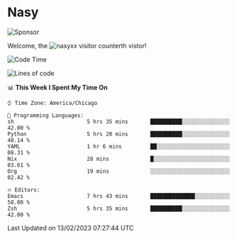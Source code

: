 # Nasy

<!--
<p align="center">
<img height="200" src="https://github-readme-stats.vercel.app/api?username=nasyxx&count_private=true&show_icons=true&theme=dracula&include_all_commits=true"/>
<img height="200" src="https://github-readme-stats.vercel.app/api/top-langs/?username=nasyxx&theme=dracula&hide=html,jupyter+notebook&count_private=true&show_icons=true"/>
</p>

  
----------------
-->

![Sponsor](https://img.shields.io/static/v1.svg?label=Sponsor&message=%E2%9D%A4&logo=GitHub&style=flat&color=pink)
 
Welcome, the ![nasyxx visitor counter](https://count.getloli.com/get/@nasyxx?theme=rule34)th vistor!
 
<!--START_SECTION:waka-->
![Code Time](http://img.shields.io/badge/Code%20Time-3%2C149%20hrs%2013%20mins-blue)

![Lines of code](https://img.shields.io/badge/From%20Hello%20World%20I%27ve%20Written-5%20Million%20lines%20of%20code-blue)

📊 **This Week I Spent My Time On** 

```text
⌚︎ Time Zone: America/Chicago

💬 Programming Languages: 
sh                       5 hrs 35 mins       ██████████░░░░░░░░░░░░░░░   42.00 % 
Python                   5 hrs 20 mins       ██████████░░░░░░░░░░░░░░░   40.14 % 
YAML                     1 hr 6 mins         ██░░░░░░░░░░░░░░░░░░░░░░░   08.31 % 
Nix                      28 mins             █░░░░░░░░░░░░░░░░░░░░░░░░   03.61 % 
Org                      19 mins             ░░░░░░░░░░░░░░░░░░░░░░░░░   02.42 % 

🔥 Editors: 
Emacs                    7 hrs 43 mins       ██████████████░░░░░░░░░░░   58.00 % 
Zsh                      5 hrs 35 mins       ██████████░░░░░░░░░░░░░░░   42.00 % 

```


 Last Updated on 13/02/2023 07:27:44 UTC
<!--END_SECTION:waka-->

<!-- ![visitors](https://visitor-badge.laobi.icu/badge?page_id=nasyxx.nasyxx) -->
